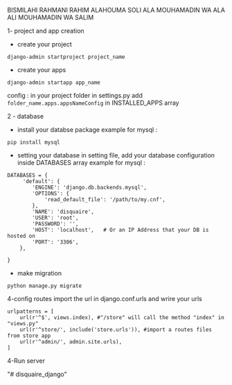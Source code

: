 BISMILAHI RAHMANI RAHIM
ALAHOUMA SOLI ALA MOUHAMADIN WA ALA ALI MOUHAMADIN WA SALIM

1- project and app creation

- create your project 

```
django-admin startproject project_name
```

- create your apps 

```
django-admin startapp app_name
```

 config : in your project folder
        in settings.py  add `folder_name.apps.appsNameConfig` in INSTALLED_APPS array

2 - database

- install your databse package 
example for mysql : 

```
pip install mysql
```

- setting your database
in setting file, add your database configuration inside DATABASES array
example for mysql : 

```
DATABASES = {
     'default': {
        'ENGINE': 'django.db.backends.mysql',
        'OPTIONS': {
            'read_default_file': '/path/to/my.cnf',
        },
        'NAME': 'disquaire',
        'USER': 'root',
        'PASSWORD': '',
        'HOST': 'localhost',   # Or an IP Address that your DB is hosted on
        'PORT': '3306',
    },
    
} 
```

- make migration
```
python manage.py migrate
```


4-config routes
import the url in django.conf.urls and wrire your urls


```
urlpatterns = [
    url(r'^$', views.index), #"/store" will call the method "index" in "views.py"
    url(r'^store/', include('store.urls')), #import a routes files from store app
    url(r'^admin/', admin.site.urls),
]
```

4-Run server 

"# disquaire_django" 
